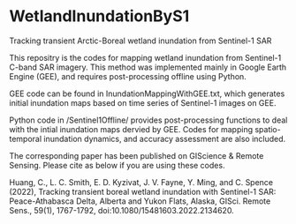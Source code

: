 # WetlandInundationByS1
Tracking transient Arctic-Boreal wetland inundation from Sentinel-1 SAR

This repositry is the codes for mapping wetland inundation from Sentinel-1 C-band SAR imagery. This method was implemented mainly in Google Earth Engine (GEE), and requires post-processing offline using Python.

GEE code can be found in InundationMappingWithGEE.txt, which generates initial inundation maps based on time series of Sentinel-1 images on GEE.

Python code in /Sentinel1Offline/ provides post-processing functions to deal with the intial inundation maps dervied by GEE. Codes for mapping spatio-temporal inundation dynamics, and accuracy assessment are also included.

The corresponding paper has been published on GIScience & Remote Sensing. Please cite as below if you are using these codes.

Huang, C., L. C. Smith, E. D. Kyzivat, J. V. Fayne, Y. Ming, and C. Spence (2022), Tracking transient boreal wetland inundation with Sentinel-1 SAR: Peace-Athabasca Delta, Alberta and Yukon Flats, Alaska, GISci. Remote Sens., 59(1), 1767-1792, doi:10.1080/15481603.2022.2134620.
